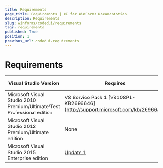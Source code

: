 ```yaml
---
title: Requirements
page_title: Requirements | UI for WinForms Documentation
description: Requirements
slug: winforms/codedui/requirements
tags: requirements
published: True
position: 1
previous_url: codedui-requirements
---
```


# Requirements

|Visual Studio Version|Requires|Available since|
|----|----|----|
|Microsoft Visual Studio 2010 Premium/Ultimate/Test Professional edition|VS Service Pack 1 [VS10SP1-KB2696646] (http://support.microsoft.com/kb/2696646)|R3 2012|
|Microsoft Visual Studio 2012 Premium/Ultimate edition|None|R3 2012|
|Microsoft Visual Studio 2015 Enterprise edition|[Update 1](https://www.microsoft.com/en-US/download/details.aspx?id=49989)|R1 2016|
            
